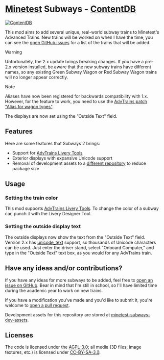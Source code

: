 # [Minetest](https://minetest.net/) Subways - [ContentDB](https://content.minetest.net/packages/sylvester_kruin/subways/)

[![ContentDB](https://content.minetest.net/packages/sylvester_kruin/subways/shields/downloads/)](https://content.minetest.net/packages/sylvester_kruin/subways/)

This mod aims to add several unique, real-world subway trains to Minetest's Advanced Trains. New trains will be worked on when I have the time, you can see the [open GitHub issues](https://github.com/SamMatzko/minetest-subways/issues) for a list of the trains that will be added.

> [!WARNING]
> Unfortunately, the 2.x update brings breaking changes. If you have a pre-2.x version installed, be aware that the new subway trains have different names, so any existing Green Subway Wagon or Red Subway Wagon trains will no longer appear correctly.

> [!NOTE]
> Aliases have now been registered for backwards compatibility with 1.x. However, for the feature to work, you need to use the [AdvTrains patch "Alias for wagon types"](https://lists.sr.ht/~gpcf/advtrains-devel/patches/54786).
>
> The displays are now set using the "Outside Text" field.

## Features
Here are some features that Subways 2 brings:
- Support for [AdvTrains Livery Tools](https://content.minetest.net/packages/Marnack/advtrains_livery_tools/)
- Exterior displays with expansive Unicode support
- Removal of development assets to a [different repository](https://github.com/SamMatzko/minetest-subways-dev-assets) to reduce package size

## Usage
### Setting the train color
This mod supports [AdvTrains Livery Tools](https://content.minetest.net/packages/Marnack/advtrains_livery_tools/). To change the color of a subway car, punch it with the Livery Designer Tool.

### Setting the outside display text
The outside displays now show the text from the "Outside Text" field. Version 2.x has [unicode_text](https://content.minetest.net/packages/erlehmann/unicode_text/) support, so thousands of Unicode characters can be used. Just enter the driver stand, select "Onboard Computer," and type in the "Outside Text" text box, as you would for any AdvTrains train.

## Have any ideas and/or contributions?

If you have any ideas for more subways to be added, feel free to [open an issue on GitHub](https://github.com/SamMatzko/minetest-subways/issues/new/choose). Bear in mind that I'm still in school, so I'll have limited time during the academic year to work on new trains.

If you have a modification you've made and you'd like to submit it, you're welcome to [open a pull request](https://github.com/SamMatzko/minetest-subways/compare).

Development assets for this repository are stored at [minetest-subways-dev-assets](https://github.com/SamMatzko/minetest-subways-dev-assets).

## Licenses
The code is licensed under the [AGPL-3.0](https://github.com/SamMatzko/minetest-subways/blob/master/LICENSE.txt); all media (3D files, image textures, etc.) is licensed under [CC-BY-SA-3.0](http://creativecommons.org/licenses/by-sa/3.0/).
